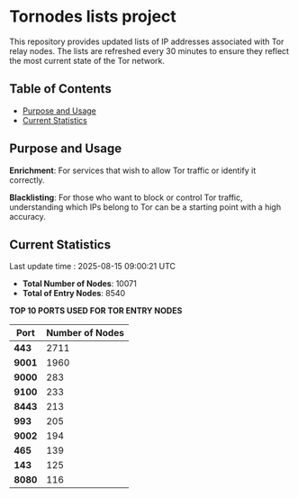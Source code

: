 # Tornodes lists project

This repository provides updated lists of IP addresses associated with Tor relay nodes. The lists are refreshed every 30 minutes to ensure they reflect the most current state of the Tor network.

## Table of Contents

- [Purpose and Usage](#purpose-and-usage)
- [Current Statistics](#current-statistics)


## Purpose and Usage

**Enrichment**: For services that wish to allow Tor traffic or identify it correctly.

**Blacklisting**: For those who want to block or control Tor traffic, understanding which IPs belong to Tor can be a starting point with a high accuracy.

## Current Statistics

Last update time : 2025-08-15 09:00:21 UTC

- **Total Number of Nodes**: 10071
- **Total of Entry Nodes**: 8540

**TOP 10 PORTS USED FOR TOR ENTRY NODES**

| **Port** | **Number of Nodes** |
|------|-----------------|
| **443**   | 2711  |
| **9001**   | 1960  |
| **9000**   | 283  |
| **9100**   | 233  |
| **8443**   | 213  |
| **993**   | 205  |
| **9002**   | 194  |
| **465**   | 139  |
| **143**   | 125  |
| **8080**   | 116  |

